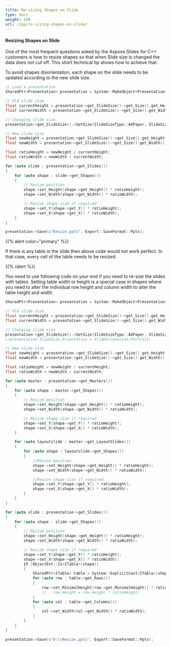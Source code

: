 ```yaml
---
title: Re-sizing Shapes on Slide
type: docs
weight: 100
url: /cpp/re-sizing-shapes-on-slide/
---
```


#### **Resizing Shapes on Slide**
One of the most frequent questions asked by the Aspose.Slides for C++ customers is how to resize shapes so that when Slide size is changed the data does not cut off. This short technical tip shows how to achieve that. 

To avoid shapes disorientation, each shape on the slide needs to be updated according to the new slide size.

``` cpp
// Load a presentation
SharedPtr<Presentation> presentation = System::MakeObject<Presentation>(u"D:\\TestResize.ppt");

// Old slide size
float currentHeight = presentation->get_SlideSize()->get_Size().get_Height();
float currentWidth = presentation->get_SlideSize()->get_Size().get_Width();

// Changing slide size
presentation->get_SlideSize()->SetSize(SlideSizeType::A4Paper, SlideSizeScaleType::DoNotScale);

// New slide size
float newHeight = presentation->get_SlideSize()->get_Size().get_Height();
float newWidth = presentation->get_SlideSize()->get_Size().get_Width();

float ratioHeight = newHeight / currentHeight;
float ratioWidth = newWidth / currentWidth;

for (auto slide : presentation->get_Slides())
{
    for (auto shape : slide->get_Shapes())
    {
        // Resize position
        shape->set_Height(shape->get_Height() * ratioHeight);
        shape->set_Width(shape->get_Width() * ratioWidth);

        // Resize shape size if required 
        shape->set_Y(shape->get_Y() * ratioHeight);
        shape->set_X(shape->get_X() * ratioWidth);
    }
}

presentation->Save(u"Resize.pptx", Export::SaveFormat::Pptx);
```

{{% alert color="primary" %}} 

If there is any table in the slide then above code would not work perfect. In that case, every cell of the table needs to be resized.

{{% /alert %}} 

You need to use following code on your end if you need to re-size the slides with tables. Setting table width or height is a special case in shapes where you need to alter the individual row height and column width to alter the table height and width.

``` cpp
SharedPtr<Presentation> presentation = System::MakeObject<Presentation>(u"D:\\Test.pptx");

// Old slide size
float currentHeight = presentation->get_SlideSize()->get_Size().get_Height();
float currentWidth = presentation->get_SlideSize()->get_Size().get_Width();

// Changing slide size
presentation->get_SlideSize()->SetSize(SlideSizeType::A4Paper, SlideSizeScaleType::DoNotScale);
//presentation.SlideSize.Orientation = SlideOrienation.Portrait;

// New slide size
float newHeight = presentation->get_SlideSize()->get_Size().get_Height();
float newWidth = presentation->get_SlideSize()->get_Size().get_Width();

float ratioHeight = newHeight / currentHeight;
float ratioWidth = newWidth / currentWidth;

for (auto master : presentation->get_Masters())
{
    for (auto shape : master->get_Shapes())
    {
        // Resize position
        shape->set_Height(shape->get_Height() * ratioHeight);
        shape->set_Width(shape->get_Width() * ratioWidth);

        // Resize shape size if required 
        shape->set_Y(shape->get_Y() * ratioHeight);
        shape->set_X(shape->get_X() * ratioWidth);
    }

    for (auto layoutslide : master->get_LayoutSlides())
    {
        for (auto shape : layoutslide->get_Shapes())
        {
            //Resize position
            shape->set_Height(shape->get_Height() * ratioHeight);
            shape->set_Width(shape->get_Width() * ratioWidth);

            //Resize shape size if required 
            shape->set_Y(shape->get_Y() * ratioHeight);
            shape->set_X(shape->get_X() * ratioWidth);
        }
    }
}

for (auto slide : presentation->get_Slides())
{
    for (auto shape : slide->get_Shapes())
    {
        // Resize position
        shape->set_Height(shape->get_Height() * ratioHeight);
        shape->set_Width(shape->get_Width() * ratioWidth);

        // Resize shape size if required 
        shape->set_Y(shape->get_Y() * ratioHeight);
        shape->set_X(shape->get_X() * ratioWidth);
        if (ObjectExt::Is<ITable>(shape))
        {
            SharedPtr<ITable> table = System::ExplicitCast<ITable>(shape);
            for (auto row : table->get_Rows())
            {
                row->set_MinimalHeight(row->get_MinimalHeight() * ratioHeight);
                //   row.Height = row.Height * ratioHeight;
            }
            for (auto col : table->get_Columns())
            {
                col->set_Width(col->get_Width() * ratioWidth);
            }
        }
    }
}

presentation->Save(u"D:\\Resize.pptx", Export::SaveFormat::Pptx);
```
